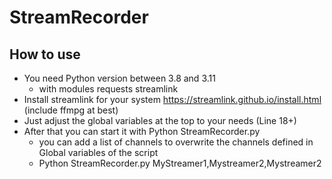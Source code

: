 # StreamRecorder

## How to use
- You need Python version between 3.8 and 3.11 
  - with modules requests streamlink
- Install streamlink for your system https://streamlink.github.io/install.html (include ffmpg at best)
- Just adjust the global variables at the top to your needs (Line 18+)
- After that you can start it with Python StreamRecorder.py 
  - you can add a list of channels to overwrite the channels defined in Global variables of the script
  - Python StreamRecorder.py MyStreamer1,Mystreamer2,Mystreamer2

